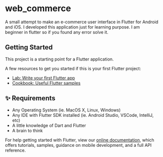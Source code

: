 # web_commerce

A small attempt to make an e-commerce user interface in Flutter for Android and iOS. I developed this application just for learning purpose. I am beginner in flutter so if you found any error solve it.

## Getting Started

This project is a starting point for a Flutter application.

A few resources to get you started if this is your first Flutter project:

- [Lab: Write your first Flutter app](https://flutter.dev/docs/get-started/codelab)
- [Cookbook: Useful Flutter samples](https://flutter.dev/docs/cookbook)

## ✨ Requirements
- Any Operating System (ie. MacOS X, Linux, Windows)
- Any IDE with Flutter SDK installed (ie. Android Studio, VSCode, IntelliJ, etc)
- A little knowledge of Dart and Flutter
- A brain to think

For help getting started with Flutter, view our
[online documentation](https://flutter.dev/docs), which offers tutorials,
samples, guidance on mobile development, and a full API reference.
